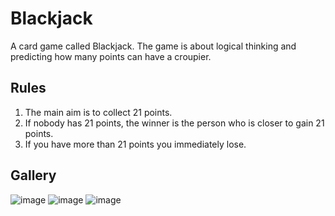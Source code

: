 # Blackjack

A card game called Blackjack. The game is about logical thinking and predicting how many points can have a croupier.

## Rules
1. The main aim is to collect 21 points.
2. If nobody has 21 points, the winner is the person who is closer to gain 21 points.
3. If you have more than 21 points you immediately lose.


## Gallery
![image](https://user-images.githubusercontent.com/80163377/116823684-0e5ee700-ab86-11eb-9161-49eca5e9958d.png)
![image](https://user-images.githubusercontent.com/80163377/116823711-35b5b400-ab86-11eb-97e8-8b17993daaf2.png)
![image](https://user-images.githubusercontent.com/80163377/116823781-cbe9da00-ab86-11eb-8dcb-2d261b03b73c.png)
